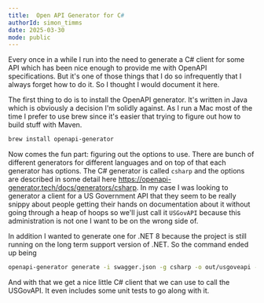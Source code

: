 ```yaml
---
title:  Open API Generator for C#
authorId: simon_timms
date: 2025-03-30
mode: public
---
```




Every once in a while I run into the need to generate a C# client for some API which has been nice enough to provide me with OpenAPI specifications. But it's one of those things that I do so infrequently that I always forget how to do it. So I thought I would document it here.

The first thing to do is to install the OpenAPI generator. It's written in Java which is obviously a decision I'm solidly against. As I run a Mac most of the time I prefer to use brew since it's easier that trying to figure out how to build stuff with Maven. 

```bash
brew install openapi-generator
```

Now comes the fun part: figuring out the options to use. There are bunch of different generators for different languages and on top of that each generator has options. The C# generator is called `csharp` and the options are described in some detail here https://openapi-generator.tech/docs/generators/csharp. In my case I was looking to generator a client for a US Government API that they seem to be really snippy about people getting their hands on documentation about it without going through a heap of hoops so we'll just call it `USGovAPI` because this administration is not one I want to be on the wrong side of. 

In addition I wanted to generate one for .NET 8 because the project is still running on the long term support version of .NET. So the command ended up being 


```bash
openapi-generator generate -i swagger.json -g csharp -o out/usgoveapi --additional-properties=packageName=USGovAPI,targetFramework=net8.0
```

And with that we get a nice little C# client that we can use to call the USGovAPI. It even includes some unit tests to go along with it. 
